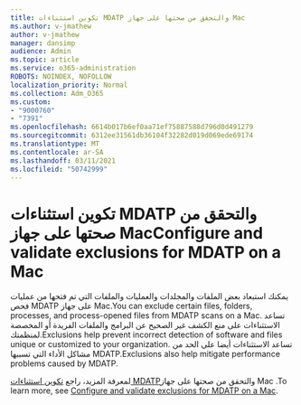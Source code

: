 ```yaml
---
title: تكوين استثناءات MDATP والتحقق من صحتها على جهاز Mac
ms.author: v-jmathew
author: v-jmathew
manager: dansimp
audience: Admin
ms.topic: article
ms.service: o365-administration
ROBOTS: NOINDEX, NOFOLLOW
localization_priority: Normal
ms.collection: Adm_O365
ms.custom:
- "9000760"
- "7391"
ms.openlocfilehash: 6614b017b6ef0aa71ef75887588d796d0d491279
ms.sourcegitcommit: 6312ee31561db36104f32282d019d069ede69174
ms.translationtype: MT
ms.contentlocale: ar-SA
ms.lasthandoff: 03/11/2021
ms.locfileid: "50742999"
---
```

# <a name="configure-and-validate-exclusions-for-mdatp-on-a-mac"></a><span data-ttu-id="1ae19-102">تكوين استثناءات MDATP والتحقق من صحتها على جهاز Mac</span><span class="sxs-lookup"><span data-stu-id="1ae19-102">Configure and validate exclusions for MDATP on a Mac</span></span>

<span data-ttu-id="1ae19-103">يمكنك استبعاد بعض الملفات والمجلدات والعمليات والملفات التي تم فتحها من عمليات فحص MDATP على جهاز Mac.</span><span class="sxs-lookup"><span data-stu-id="1ae19-103">You can exclude certain files, folders, processes, and process-opened files from MDATP scans on a Mac.</span></span> <span data-ttu-id="1ae19-104">تساعد الاستثناءات على منع الكشف غير الصحيح عن البرامج والملفات الفريدة أو المخصصة لمنظمتك.</span><span class="sxs-lookup"><span data-stu-id="1ae19-104">Exclusions help prevent incorrect detection of software and files unique or customized to your organization.</span></span> <span data-ttu-id="1ae19-105">تساعد الاستثناءات أيضا على الحد من مشاكل الأداء التي تسببها MDATP.</span><span class="sxs-lookup"><span data-stu-id="1ae19-105">Exclusions also help mitigate performance problems caused by MDATP.</span></span>

<span data-ttu-id="1ae19-106">لمعرفة المزيد، راجع [تكوين استثناءات MDATP](https://go.microsoft.com/fwlink/?linkid=2144616)والتحقق من صحتها على جهاز Mac .</span><span class="sxs-lookup"><span data-stu-id="1ae19-106">To learn more, see [Configure and validate exclusions for MDATP on a Mac](https://go.microsoft.com/fwlink/?linkid=2144616).</span></span>
